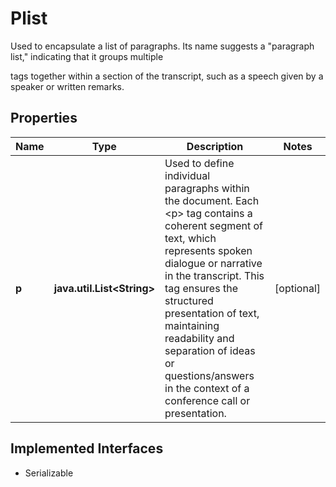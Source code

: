 

# Plist

Used to encapsulate a list of paragraphs. Its name suggests a \"paragraph list,\" indicating that it groups multiple <p> tags together within a section of the transcript, such as a speech given by a speaker or written remarks.

## Properties

Name | Type | Description | Notes
------------ | ------------- | ------------- | -------------
**p** | **java.util.List&lt;String&gt;** | Used to define individual paragraphs within the document. Each &lt;p&gt; tag contains a coherent segment of text, which represents spoken dialogue or narrative in the transcript. This tag ensures the structured presentation of text, maintaining readability and separation of ideas or questions/answers in the context of a conference call or presentation. |  [optional]


## Implemented Interfaces

* Serializable


